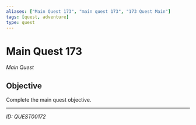 ```yaml
---
aliases: ["Main Quest 173", "main quest 173", "173 Quest Main"]
tags: [quest, adventure]
type: quest
---
```


# Main Quest 173

*Main Quest*

## Objective
Complete the main quest objective.

---
*ID: QUEST00172*